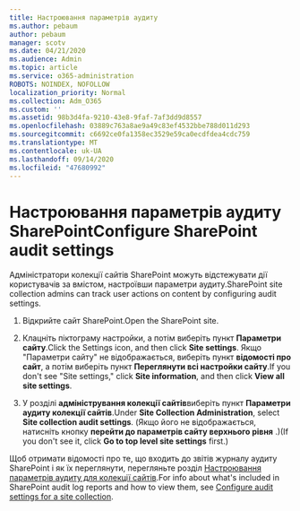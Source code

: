 ```yaml
---
title: Настроювання параметрів аудиту
ms.author: pebaum
author: pebaum
manager: scotv
ms.date: 04/21/2020
ms.audience: Admin
ms.topic: article
ms.service: o365-administration
ROBOTS: NOINDEX, NOFOLLOW
localization_priority: Normal
ms.collection: Adm_O365
ms.custom: ''
ms.assetid: 98b3d4fa-9210-43e8-9faf-7af3dd9d8557
ms.openlocfilehash: 03889c763a8ae9a49c83ef4532bbe788d011d293
ms.sourcegitcommit: c6692ce0fa1358ec3529e59ca0ecdfdea4cdc759
ms.translationtype: MT
ms.contentlocale: uk-UA
ms.lasthandoff: 09/14/2020
ms.locfileid: "47680992"
---
```

# <a name="configure-sharepoint-audit-settings"></a><span data-ttu-id="1511e-102">Настроювання параметрів аудиту SharePoint</span><span class="sxs-lookup"><span data-stu-id="1511e-102">Configure SharePoint audit settings</span></span>

<span data-ttu-id="1511e-103">Адміністратори колекції сайтів SharePoint можуть відстежувати дії користувачів за вмістом, настроївши параметри аудиту.</span><span class="sxs-lookup"><span data-stu-id="1511e-103">SharePoint site collection admins can track user actions on content by configuring audit settings.</span></span>
  
1. <span data-ttu-id="1511e-104">Відкрийте сайт SharePoint.</span><span class="sxs-lookup"><span data-stu-id="1511e-104">Open the SharePoint site.</span></span>
    
2. <span data-ttu-id="1511e-105">Клацніть піктограму настройки, а потім виберіть пункт **Параметри сайту**.</span><span class="sxs-lookup"><span data-stu-id="1511e-105">Click the Settings icon, and then click **Site settings**.</span></span> <span data-ttu-id="1511e-106">Якщо "Параметри сайту" не відображається, виберіть пункт **відомості про сайт**, а потім виберіть пункт **Переглянути всі настройки сайту**.</span><span class="sxs-lookup"><span data-stu-id="1511e-106">If you don't see "Site settings," click **Site information**, and then click **View all site settings**.</span></span>
    
3. <span data-ttu-id="1511e-107">У розділі **адміністрування колекції сайтів**виберіть пункт **Параметри аудиту колекції сайтів**.</span><span class="sxs-lookup"><span data-stu-id="1511e-107">Under **Site Collection Administration**, select **Site collection audit settings**.</span></span> <span data-ttu-id="1511e-108">(Якщо його не відображається, натисніть кнопку **перейти до параметрів сайту верхнього рівня** .)</span><span class="sxs-lookup"><span data-stu-id="1511e-108">(If you don't see it, click **Go to top level site settings** first.)</span></span> 
    
<span data-ttu-id="1511e-109">Щоб отримати відомості про те, що входить до звітів журналу аудиту SharePoint і як їх переглянути, перегляньте розділ [Настроювання параметрів аудиту для колекції сайтів](https://go.microsoft.com/fwlink/?linkid=404050).</span><span class="sxs-lookup"><span data-stu-id="1511e-109">For info about what's included in SharePoint audit log reports and how to view them, see [Configure audit settings for a site collection](https://go.microsoft.com/fwlink/?linkid=404050).</span></span>
  

